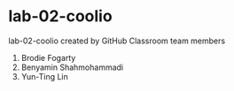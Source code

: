 # lab-02-coolio
lab-02-coolio created by GitHub Classroom
team members
1. Brodie Fogarty
2. Benyamin Shahmohammadi
3. Yun-Ting Lin
